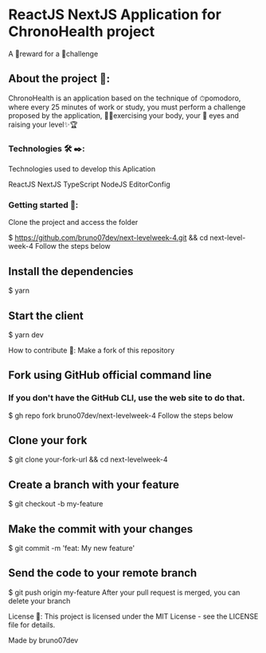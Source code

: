 # ReactJS NextJS Application for ChronoHealth project

A 🥇reward for a 🎯challenge

## About the project 📝:

ChronoHealth is an application based on the technique of ⏱pomodoro, where every 25 minutes of work or study, you must perform a challenge proposed by the application, 🚶‍♂️exercising your body, your 👀 eyes and raising your level✨🏆

### Technologies 🛠 ✒:
Technologies used to develop this Aplication

ReactJS
NextJS
TypeScript
NodeJS
EditorConfig

### Getting started 🚀:
Clone the project and access the folder

$ https://github.com/bruno07dev/next-levelweek-4.git && cd next-level-week-4
Follow the steps below

## Install the dependencies
$ yarn

## Start the client
$ yarn dev

How to contribute 🤝:
Make a fork of this repository

## Fork using GitHub official command line
### If you don't have the GitHub CLI, use the web site to do that.

$ gh repo fork bruno07dev/next-levelweek-4
Follow the steps below

## Clone your fork
$ git clone your-fork-url && cd next-levelweek-4

## Create a branch with your feature
$ git checkout -b my-feature

## Make the commit with your changes
$ git commit -m 'feat: My new feature'

## Send the code to your remote branch
$ git push origin my-feature
After your pull request is merged, you can delete your branch

License 📝:
This project is licensed under the MIT License - see the LICENSE file for details.

Made by bruno07dev
